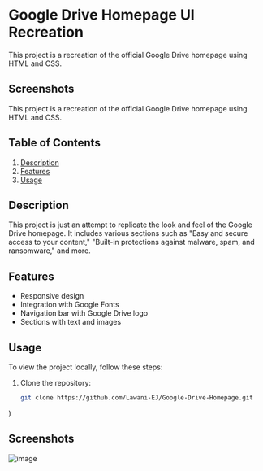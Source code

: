 # Google Drive Homepage UI Recreation

This project is a recreation of the official Google Drive homepage using HTML and CSS.

## Screenshots
This project is a recreation of the official Google Drive homepage using HTML and CSS.

## Table of Contents

1. [Description](#description)
2. [Features](#features)
3. [Usage](#usage)

## Description

This project is just an attempt to replicate the look and feel of the Google Drive homepage. It includes various sections such as "Easy and secure access to your content," "Built-in protections against malware, spam, and ransomware," and more.

## Features
- Responsive design
- Integration with Google Fonts
- Navigation bar with Google Drive logo
- Sections with text and images

## Usage

To view the project locally, follow these steps:

1. Clone the repository:

   ```bash
   git clone https://github.com/Lawani-EJ/Google-Drive-Homepage.git

)

## Screenshots
![image](https://github.com/user-attachments/assets/87cabcab-3918-41fd-b986-24b575a6e33b)
